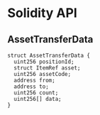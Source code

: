 # Solidity API

## AssetTransferData

```solidity
struct AssetTransferData {
  uint256 positionId;
  struct ItemRef asset;
  uint256 assetCode;
  address from;
  address to;
  uint256 count;
  uint256[] data;
}
```

